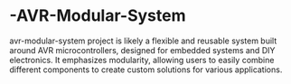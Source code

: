 # -AVR-Modular-System
avr-modular-system project is likely a flexible and reusable system built around AVR microcontrollers, designed for embedded systems and DIY electronics. It emphasizes modularity, allowing users to easily combine different components to create custom solutions for various applications.
